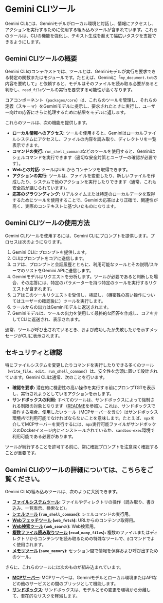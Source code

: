 # Gemini CLIツール

Gemini CLIには、Geminiモデルがローカル環境と対話し、情報にアクセスし、アクションを実行するために使用する組み込みツールが含まれています。これらのツールは、CLIの機能を強化し、テキスト生成を超えて幅広いタスクを支援できるようにします。

## Gemini CLIツールの概要

Gemini CLIのコンテキストでは、ツールとは、Geminiモデルが実行を要求できる特定の関数またはモジュールです。たとえば、Geminiに「`my_document.txt`の内容を要約して」と依頼すると、モデルはそのファイルを読み取る必要があると判断し、`read_file`ツールの実行を要求する可能性が高くなります。

コアコンポーネント（`packages/core`）は、これらのツールを管理し、それらの定義（スキーマ）をGeminiモデルに提示し、要求されたときに実行し、ユーザー向けの応答にさらに処理するために結果をモデルに返します。

これらのツールは、次の機能を提供します。

- **ローカル情報へのアクセス:** ツールを使用すると、Geminiはローカルファイルシステムにアクセスし、ファイルの内容を読み取り、ディレクトリを一覧表示できます。
- **コマンドの実行:** `run_shell_command`などのツールを使用すると、Geminiはシェルコマンドを実行できます（適切な安全対策とユーザーの確認が必要です）。
- **Webとの対話:** ツールはURLからコンテンツを取得できます。
- **アクションの実行:** ツールは、ファイルを変更したり、新しいファイルを作成したり、システムで他のアクションを実行したりできます（通常、これも安全策が講じられています）。
- **応答のグラウンディング:** リアルタイムまたは特定のローカルデータを取得するためにツールを使用することで、Geminiの応答はより正確で、関連性が高く、実際のコンテキストに基づいたものになります。

## Gemini CLIツールの使用方法

Gemini CLIツールを使用するには、Gemini CLIにプロンプトを提供します。プロセスは次のようになります。

1.  Gemini CLIにプロンプトを提供します。
2.  CLIはプロンプトをコアに送信します。
3.  コアは、プロンプトと会話履歴とともに、利用可能なツールとその説明/スキーマのリストをGemini APIに送信します。
4.  Geminiモデルはリクエストを分析します。ツールが必要であると判断した場合、その応答には、特定のパラメーターを持つ特定のツールを実行するリクエストが含まれます。
5.  コアはこのツールリクエストを受信し、検証し、（機密性の高い操作についてはユーザーの確認後に）ツールを実行します。
6.  ツールからの出力はGeminiモデルに返送されます。
7.  Geminiモデルは、ツールの出力を使用して最終的な回答を作成し、コアを介してCLIに返送され、表示されます。

通常、ツールが呼び出されているとき、および成功したか失敗したかを示すメッセージがCLIに表示されます。

## セキュリティと確認

特にファイルシステムを変更したりコマンドを実行したりできる多くのツール（`write_file`、`edit`、`run_shell_command`）は、安全性を念頭に置いて設計されています。Gemini CLIは通常、次のことを行います。

- **確認を要求:** 潜在的に機密性の高い操作を実行する前にプロンプTGTを表示し、実行されようとしているアクションを示します。
- **サンドボックスの利用:** すべてのツールは、サンドボックスによって強制される制限の対象となります（[README](../../README.md#sandboxing)を参照）。これは、サンドボックスで操作する場合、使用したいツール（MCPサーバーを含む）はサンドボックス環境*内*で利用可能でなければならないことを意味します。たとえば、`npx`を介してMCPサーバーを実行するには、`npx`実行可能ファイルがサンドボックスのDockerイメージ内にインストールされているか、`sandbox-exec`環境で利用可能である必要があります。

ツールが続行することを許可する前に、常に確認プロンプトを注意深く確認することが重要です。

## Gemini CLIのツールの詳細については、こちらをご覧ください。

Gemini CLIの組み込みツールは、次のように大別できます。

- **[ファイルシステムツール](./file-system.md):** ファイルやディレクトリの操作（読み取り、書き込み、一覧表示、検索など）。
- **[シェルツール](./shell.md) (`run_shell_command`):** シェルコマンドの実行用。
- **[Webフェッチツール](./web-fetch.md) (`web_fetch`):** URLからのコンテンツ取得用。
- **[Web検索ツール](./web-search.md) (`web_search`):** Web検索用。
- **[複数ファイル読み取りツール](./multi-file.md) (`read_many_files`):** 複数のファイルまたはディレクトリからコンテンツを読み取るための特殊なツールで、`@`コマンドでよく使用されます。
- **[メモリツール](./memory.md) (`save_memory`):** セッション間で情報を保存および呼び出すためのツール。

さらに、これらのツールには次のものが組み込まれています。

- **[MCPサーバー](./mcp-server.md)**: MCPサーバーは、Geminiモデルとローカル環境またはAPIなどの他のサービスとの間のブリッジとして機能します。
- **[サンドボックス](../sandbox.md)**: サンドボックスは、モデルとその変更を環境から分離して、潜在的なリスクを軽減します。 